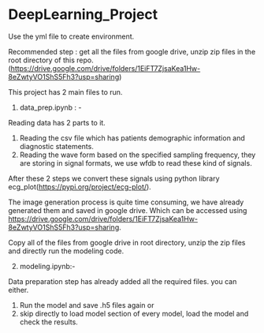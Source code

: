 # DeepLearning_Project

Use the yml file to create environment. 

Recommended step :  get all the files from google drive, unzip zip files in the root directory of this repo. (https://drive.google.com/drive/folders/1EiFT7ZjsaKea1Hw-8eZwtyVO1ShS5Fh3?usp=sharing)

This project has 2 main files to run.
1. data_prep.ipynb : - 

Reading data has 2 parts to it.
  1. Reading the csv file which has patients demographic information and diagnostic statements.
  2. Reading the wave form based on the specified sampling frequency, they are storing in signal formats, we use wfdb to read these kind of signals.

After these 2 steps we convert these signals using python library ecg_plot(https://pypi.org/project/ecg-plot/).

The image generation process is quite time consuming, we have already generated them and saved in google drive.
Which can be accessed using https://drive.google.com/drive/folders/1EiFT7ZjsaKea1Hw-8eZwtyVO1ShS5Fh3?usp=sharing.

Copy all of the files from google drive in root directory, unzip the zip files and directly run the modeling code.


2. modeling.ipynb:-

Data preparation step has already added all the required files. 
you can either.
1. Run the model and save .h5 files again or
2. skip directly to load model section of every model, load the model and check the results.
